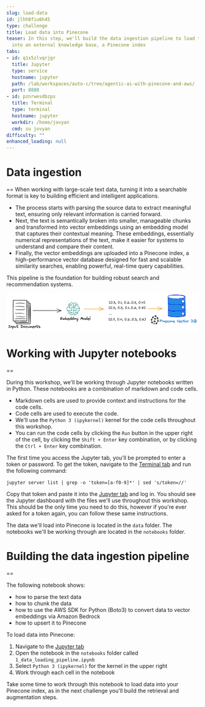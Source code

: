 ```yaml
---
slug: load-data
id: jlhh8fiu6h45
type: challenge
title: Load data into Pinecone
teaser: In this step, we'll build the data ingestion pipeline to load the source data
  into an external knowledge base, a Pinecone index
tabs:
- id: q1x5zlvqrjgr
  title: Jupyter
  type: service
  hostname: jupyter
  path: /lab/workspaces/auto-c/tree/agentic-ai-with-pinecone-and-aws/
  port: 8888
- id: pznrwesdbzps
  title: Terminal
  type: terminal
  hostname: jupyter
  workdir: /home/jovyan
  cmd: su jovyan
difficulty: ""
enhanced_loading: null
---
```

# Data ingestion
==
When working with large-scale text data, turning it into a searchable format is key to building efficient and intelligent applications.

- The process starts with parsing the source data to extract meaningful text, ensuring only relevant information is carried forward.
- Next, the text is semantically broken into smaller, manageable chunks and transformed into vector embeddings using an embedding model that captures their contextual meaning. These embeddings, essentially numerical representations of the text, make it easier for systems to understand and compare their content.
- Finally, the vector embeddings are uploaded into a Pinecone index, a high-performance vector database designed for fast and scalable similarity searches, enabling powerful, real-time query capabilities.

This pipeline is the foundation for building robust search and recommendation systems.

![Embedding data and upserting to Pinecone](../assets/03-embedding-data-to-pinecone.png)

# Working with Jupyter notebooks
==

During this workshop, we'll be working through Jupyter notebooks written in Python. These notebooks are a combination of markdown and code cells.

- Markdown cells are used to provide context and instructions for the code cells.
- Code cells are used to execute the code.
- We'll use the `Python 3 (ipykernel)` kernel for the code cells throughout this workshop.
- You can run the code cells by clicking the `Run` button in the upper right of the cell, by clicking the `Shift + Enter` key combination, or by clicking the `Ctrl + Enter` key combination.

The first time you access the Jupyter tab, you'll be prompted to enter a token or password. To get the token, navigate to the [Terminal tab](tab-1) and run the following command:

```bash,run
jupyter server list | grep -o 'token=[a-f0-9]*' | sed 's/token=//'
```

Copy that token and paste it into the [Jupyter tab](tab-0) and log in. You should see the Jupyter dashboard with the files we'll use throughout this workshop. This should be the only time you need to do this, however if you're ever asked for a token again, you can follow these same instructions.

The data we'll load into Pinecone is located in the `data` folder. The notebooks we'll be working through are located in the `notebooks` folder.

# Building the data ingestion pipeline
==

The following notebook shows:
- how to parse the text data
- how to chunk the data
- how to use the AWS SDK for Python (Boto3) to convert data to vector embeddings via Amazon Bedrock
- how to upsert it to Pinecone

To load data into Pinecone:
1. Navigate to the [Jupyter tab](tab-0)
2. Open the notebook in the `notebooks` folder called `1_data_loading_pipeline.ipynb`
3. Select `Python 3 (ipykernel)` for the kernel in the upper right
4. Work through each cell in the notebook

Take some time to work through this notebook to load data into your Pinecone index, as in the next challenge you'll build the retrieval and augmentation steps.